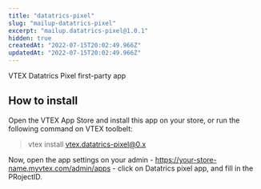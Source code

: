 ```yaml
---
title: "datatrics-pixel"
slug: "mailup-datatrics-pixel"
excerpt: "mailup.datatrics-pixel@1.0.1"
hidden: true
createdAt: "2022-07-15T20:02:49.966Z"
updatedAt: "2022-07-15T20:02:49.966Z"
---
```

VTEX Datatrics Pixel first-party app

## How to install

Open the VTEX App Store and install this app on your store, or run the following command on VTEX toolbelt:

> vtex install vtex.datatrics-pixel@0.x

Now, open the app settings on your admin - https://your-store-name.myvtex.com/admin/apps - click on Datatrics pixel app, and fill in the PRojectID.